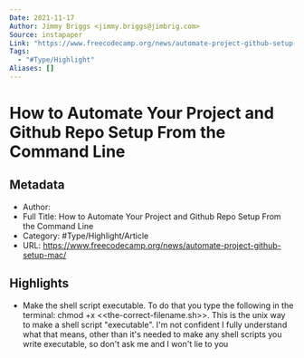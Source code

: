 ```yaml
---
Date: 2021-11-17
Author: Jimmy Briggs <jimmy.briggs@jimbrig.com>
Source: instapaper
Link: "https://www.freecodecamp.org/news/automate-project-github-setup-mac/"
Tags:
  - "#Type/Highlight"
Aliases: []
---
```


# How to Automate Your Project and Github Repo Setup From the Command Line

## Metadata

* Author: 
* Full Title: How to Automate Your Project and Github Repo Setup From the Command Line
* Category: #Type/Highlight/Article
* URL: https://www.freecodecamp.org/news/automate-project-github-setup-mac/

## Highlights

* Make the shell script executable. To do that you type the following in the terminal: chmod +x \<\<the-correct-filename.sh>>. This is the unix way to make a shell script "executable". I'm not confident I fully understand what that means, other than it's needed to make any shell scripts you write executable, so don't ask me and I won't lie to you

